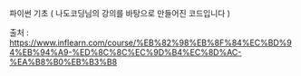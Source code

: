 파이썬 기초 ( 나도코딩님의 강의를 바탕으로 만들어진 코드입니다 )

출처 : https://www.inflearn.com/course/%EB%82%98%EB%8F%84%EC%BD%94%EB%94%A9-%ED%8C%8C%EC%9D%B4%EC%8D%AC-%EA%B8%B0%EB%B3%B8
